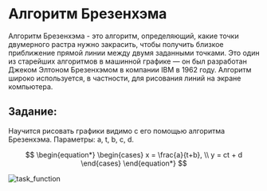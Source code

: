 # Алгоритм Брезенхэма

Алгоритм Брезенхэма - это алгоритм, определяющий, какие точки двумерного растра нужно закрасить, чтобы получить близкое приближение прямой линии между двумя заданными точками. Это один из старейших алгоритмов в машинной графике — он был разработан Джеком Элтоном Брезенхэмом в компании IBM в 1962 году. Алгоритм широко используется, в частности, для рисования линий на экране компьютера.

## Задание: 
Научится рисовать графики видимо с его помощью алгоритма Брезенхэма.
Параметры: a, t, b, c, d.

$$
\begin{equation*}
 \begin{cases}
   x = \frac{a}{t+b}, 
   \\
   y = ct + d
 \end{cases}
\end{equation*}
$$

![task_function](https://sun9-25.userapi.com/impg/pAu_Ix95Q3PQYyB6zjeXKd6XXP0-mMULO4kuhw/MpESYMXrEeU.jpg?size=1280x720&quality=95&rotate=270&sign=3b394427b0771db50ff9b6471889f792&type=album)